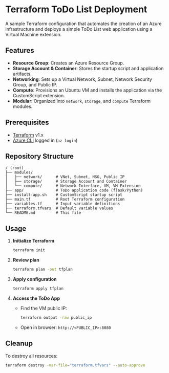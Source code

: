 # Terraform ToDo List Deployment

A sample Terraform configuration that automates the creation of an Azure infrastructure and deploys a simple ToDo List web application using a Virtual Machine extension.

## Features

* **Resource Group**: Creates an Azure Resource Group.
* **Storage Account & Container**: Stores the startup script and application artifacts.
* **Networking**: Sets up a Virtual Network, Subnet, Network Security Group, and Public IP.
* **Compute**: Provisions an Ubuntu VM and installs the application via the CustomScript extension.
* **Modular**: Organized into `network`, `storage`, and `compute` Terraform modules.

## Prerequisites

* [Terraform](https://www.terraform.io/) v1.x
* [Azure CLI](https://docs.microsoft.com/cli/azure) logged in (`az login`)

## Repository Structure

```
/ (root)
├── modules/
│   ├── network/      # VNet, Subnet, NSG, Public IP
│   ├── storage/      # Storage Account and Container
│   └── compute/      # Network Interface, VM, VM Extension
├── app/              # ToDo application code (flask/Python)
├── install-app.sh    # CustomScript startup script
├── main.tf           # Root Terraform configuration
├── variables.tf      # Input variable definitions
├── terraform.tfvars  # Default variable values
└── README.md         # This file
```

## Usage

1. **Initialize Terraform**

   ```bash
   terraform init
   ```

2. **Review plan**

   ```bash
   terraform plan -out tfplan
   ```

3. **Apply configuration**

   ```bash
   terraform apply tfplan
   ```

4. **Access the ToDo App**

   * Find the VM public IP:

     ```bash
     terraform output -raw public_ip
     ```
   * Open in browser: `http://<PUBLIC_IP>:8080`

## Cleanup

To destroy all resources:

```bash
terraform destroy -var-file="terraform.tfvars" --auto-approve
```
